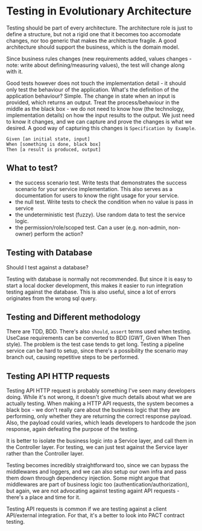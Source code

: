 # Testing in Evolutionary Architecture

Testing should be part of every architecture. The architecture role is just to define a structure, but not a rigid one that it becomes too accomodate changes, nor too generic that makes the architecture fragile. A good architecture should support the business, which is the domain model.

Since business rules changes (new requirements added, values changes - note: write about defining/measuring values), the test will change along with it.

Good tests however does not touch the implementation detail - it should only test the behaviour of the application. What's the definition of the application behaviour? Simple. The change in state when an input is provided, which returns an output. Treat the process/behaviour in the middle as the black box - we do not need to know how (the technology, implementation details) on how the input results to the output. We just need to know it changes, and we can capture and prove the changes is what we desired. A good way of capturing this changes is `Specification by Example`.

```
Given [an initial state, input]
When [something is done, black box]
Then [a result is produced, output]
```


## What to test?

- the success scenario test. Write tests that demonstrates the success scenario for your service implementation. This also serves as a documentation for users to know the right usage for your service.
- the null test. Write tests to check the condition when no value is pass in service
- the undeterministic test (fuzzy). Use random data to test the service logic.
- the permission/role/scoped test. Can a user (e.g. non-admin, non-owner) perform the action?

## Testing with Database

  Should I test against a database?

Testing with database is normally not recommended. But since it is easy to start a local docker development, this makes it easier to run integration testing against the database. This is also useful, since a lot of errors originates from the wrong sql query.


## Testing and Different methodology

There are TDD, BDD. There's also `should`, `assert` terms used when testing. UseCase requirements can be converted to BDD (GWT, Given When Then style). The problem is the test case tends to get long. Testing a pipeline service can be hard to setup, since there's a possibility the scenario may branch out, causing repetitive steps to be performed.


## Testing API HTTP requests

Testing API HTTP request is probably something I've seen many developers doing. While it's not wrong, it doesn't give much details about what we are actually testing. When making a HTTP API requests, the system becomes a black box - we don't really care about the business logic that they are performing, only whether they are returning the correct response payload. Also, the payload could varies, which leads developers to hardcode the json response, again defeating the purpose of the testing.

It is better to isolate the business logic into a Service layer, and call them in the Controller layer. For testing, we can just test against the Service layer rather than the Controller layer.

Testing becomes incredibly straightforward too, since we can bypass the middlewares and loggers, and we can also setup our own infra and pass them down through dependency injection. Some might argue that middlewares are part of business logic too (authentication/authorization), but again, we are not advocating against testing againt API requests - there's a place and time for it.

Testing API requests is common if we are testing against a client API/external integration. For that, it's a better to look into PACT contract testing.
